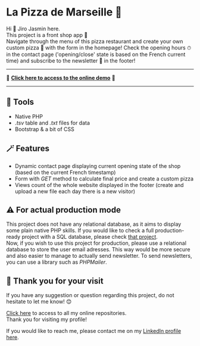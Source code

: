 # La Pizza de Marseille 🍕

Hi 👋 Jiro Jasmin here.  
This project is a front shop app 🏪  
Navigate through the menu of this pizza restaurant and create your own custom pizza 🍕 with the form in the homepage! Check the opening hours ⏱ in the contact page ('opening/close' state is based on the French current time) and subscribe to the newsletter 💌 in the footer!

---  
  
🚀 **[Click here to access to the online demo](https://pizza-marseille.000webhostapp.com/)** 🚀  
  
---
  
## 🔧 Tools

- Native PHP
- *.tsv* table and *.txt* files for data
- Bootstrap & a bit of CSS

## 🪄 Features

- Dynamic contact page displaying current opening state of the shop (based on the current French timestamp)
- Form with *GET* method to calculate final price and create a custom pizza
- Views count of the whole website displayed in the footer (create and upload a new file each day there is a new visitor)

## ⚠️ For actual production mode

This project does not have any relational database, as it aims to display some plain native PHP skills. If you would like to check a full production-ready project with a SQL database, please check [that project](https://github.com/jiro-jasmin/Hot-Burgers/).  
Now, if you wish to use this project for production, please use a relational database to store the user email adresses. This way would be more secure and also easier to manage to actually send newsletter. To send newsletters, you can use a library such as *PHPMailer*.

## 🙏 Thank you for your visit
  
If you have any suggestion or question regarding this project, do not hesitate to let me know! 😊  

[Click here](https://github.com/jiro-jasmin?tab=repositories) to access to all my online repositories.  
Thank you for visiting my profile!  

If you would like to reach me, please contact me on my [LinkedIn profile here](https://www.linkedin.com/in/florian-j-giraud-8449091b8).
